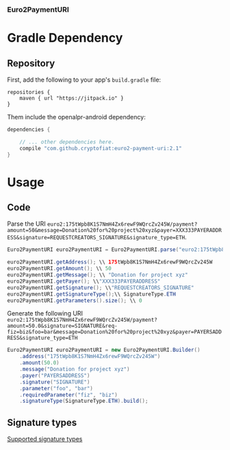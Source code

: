 ### Euro2PaymentURI

# Gradle Dependency

## Repository

First, add the following to your app's `build.gradle` file:

```Gradle
repositories {
    maven { url "https://jitpack.io" }
}
```

Them include the openalpr-android dependency:

```gradle
dependencies {

    // ... other dependencies here.    	
    compile "com.github.cryptofiat:euro2-payment-uri:2.1"
}
```

# Usage

## Code

Parse the URI `euro2:175tWpb8K1S7NmH4Zx6rewF9WQrcZv245W/payment?amount=50&message=Donation%20for%20project%20xyz&payer=XXX333PAYERADDRESS&signature=REQUESTCREATORS_SIGNATURE&signature_type=ETH`.

```Java
Euro2PaymentURI euro2PaymentURI = Euro2PaymentURI.parse("euro2:175tWpb8K1S7NmH4Zx6rewF9WQrcZv245W/payment?amount=50&message=Donation%20for%20project%20xyz&payer=XXX333PAYERADDRESS&signature=REQUESTCREATORS_SIGNATURE&signature_type=ETH");

euro2PaymentURI.getAddress(); \\ 175tWpb8K1S7NmH4Zx6rewF9WQrcZv245W
euro2PaymentURI.getAmount(); \\ 50
euro2PaymentURI.getMessage(); \\ "Donation for project xyz"
euro2PaymentURI.getPayer(); \\"XXX333PAYERADDRESS"
euro2PaymentURI.getSignature(); \\"REQUESTCREATORS_SIGNATURE"
euro2PaymentURI.getSignatureType();\\ SignatureType.ETH
euro2PaymentURI.getParameters().size(); \\ 0
```

Generate the following URI `euro2:175tWpb8K1S7NmH4Zx6rewF9WQrcZv245W/payment?amount=50.0&signature=SIGNATURE&req-fiz=biz&foo=bar&message=Donation%20for%20project%20xyz&payer=PAYERSADDRESS&signature_type=ETH`

```Java
Euro2PaymentURI euro2PaymentURI = new Euro2PaymentURI.Builder()
    .address("175tWpb8K1S7NmH4Zx6rewF9WQrcZv245W")
    .amount(50.0)
    .message("Donation for project xyz")
    .payer("PAYERSADDRESS")
    .signature("SIGNATURE")
    .parameter("foo", "bar")
    .requiredParameter("fiz", "biz")
    .signatureType(SignatureType.ETH).build();
```

## Signature types
[Supported signature types](https://github.com/cryptofiat/euro2-payment-uri/blob/master/src/main/java/eu/cryptoeuro/euro2paymenturi/model/SignatureType.java)
